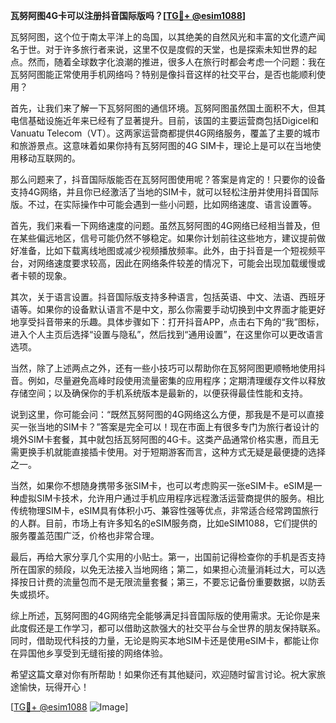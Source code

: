 **瓦努阿图4G卡可以注册抖音国际版吗？[[TG💪+ @esim1088](https://t.me/s/esim1088)]**

瓦努阿图，这个位于南太平洋上的岛国，以其绝美的自然风光和丰富的文化遗产闻名于世。对于许多旅行者来说，这里不仅是度假的天堂，也是探索未知世界的起点。然而，随着全球数字化浪潮的推进，很多人在旅行时都会考虑一个问题：我在瓦努阿图能正常使用手机网络吗？特别是像抖音这样的社交平台，是否也能顺利使用？

首先，让我们来了解一下瓦努阿图的通信环境。瓦努阿图虽然国土面积不大，但其电信基础设施近年来已经有了显著提升。目前，该国的主要运营商包括Digicel和Vanuatu Telecom（VT）。这两家运营商都提供4G网络服务，覆盖了主要的城市和旅游景点。这意味着如果你持有瓦努阿图的4G SIM卡，理论上是可以在当地使用移动互联网的。

那么问题来了，抖音国际版能否在瓦努阿图使用呢？答案是肯定的！只要你的设备支持4G网络，并且你已经激活了当地的SIM卡，就可以轻松注册并使用抖音国际版。不过，在实际操作中可能会遇到一些小问题，比如网络速度、语言设置等。

首先，我们来看一下网络速度的问题。虽然瓦努阿图的4G网络已经相当普及，但在某些偏远地区，信号可能仍然不够稳定。如果你计划前往这些地方，建议提前做好准备，比如下载离线地图或减少视频播放频率。此外，由于抖音是一个短视频平台，对网络速度要求较高，因此在网络条件较差的情况下，可能会出现加载缓慢或者卡顿的现象。

其次，关于语言设置。抖音国际版支持多种语言，包括英语、中文、法语、西班牙语等。如果你的设备默认语言不是中文，那么你需要手动切换到中文界面才能更好地享受抖音带来的乐趣。具体步骤如下：打开抖音APP，点击右下角的“我”图标，进入个人主页后选择“设置与隐私”，然后找到“通用设置”，在这里你可以更改语言选项。

当然，除了上述两点之外，还有一些小技巧可以帮助你在瓦努阿图更顺畅地使用抖音。例如，尽量避免高峰时段使用流量密集的应用程序；定期清理缓存文件以释放存储空间；以及确保你的手机系统版本是最新的，以便获得最佳性能和支持。

说到这里，你可能会问：“既然瓦努阿图的4G网络这么方便，那我是不是可以直接买一张当地的SIM卡？”答案是完全可以！现在市面上有很多专门为旅行者设计的境外SIM卡套餐，其中就包括瓦努阿图的4G卡。这类产品通常价格实惠，而且无需更换手机就能直接插卡使用。对于短期游客而言，这种方式无疑是最便捷的选择之一。

当然，如果你不想随身携带多张SIM卡，也可以考虑购买一张eSIM卡。eSIM是一种虚拟SIM卡技术，允许用户通过手机应用程序远程激活运营商提供的服务。相比传统物理SIM卡，eSIM具有体积小巧、兼容性强等优点，非常适合经常跨国旅行的人群。目前，市场上有许多知名的eSIM服务商，比如eSIM1088，它们提供的服务覆盖范围广泛，价格也非常合理。

最后，再给大家分享几个实用的小贴士。第一，出国前记得检查你的手机是否支持所在国家的频段，以免无法接入当地网络；第二，如果担心流量消耗过大，可以选择按日计费的流量包而不是无限流量套餐；第三，不要忘记备份重要数据，以防丢失或损坏。

综上所述，瓦努阿图的4G网络完全能够满足抖音国际版的使用需求。无论你是来此度假还是工作学习，都可以借助这款强大的社交平台与全世界的朋友保持联系。同时，借助现代科技的力量，无论是购买本地SIM卡还是使用eSIM卡，都能让你在异国他乡享受到无缝衔接的网络体验。

希望这篇文章对你有所帮助！如果你还有其他疑问，欢迎随时留言讨论。祝大家旅途愉快，玩得开心！

[[TG💪+ @esim1088](https://t.me/s/esim1088) ![Image](https://i.postimg.cc/4NQfJmqS/Snipaste-2025-05-13-00-14-12.png)]